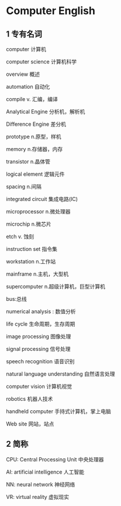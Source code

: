 # Computer English

## 1 专有名词

computer 计算机

computer science 计算机科学

overview 概述

automation 自动化

compile v. 汇编，编译

Analytical Engine 分析机，解析机

Difference Engine 差分机

prototype n.原型，样机

memory n.存储器，内存

transistor n.晶体管

logical element 逻辑元件

spacing n.间隔

integrated circuit 集成电路(IC)

microprocessor n.微处理器

microchip n.微芯片

etch v. 蚀刻

instruction set 指令集

workstation n.工作站

mainframe n.主机，大型机

supercomputer n.超级计算机，巨型计算机

bus:总线

numerical analysis : 数值分析

life cycle 生命周期，生存周期

image processing  图像处理

signal processing 信号处理

speech recognition 语音识别

natural language understanding 自然语言处理

computer vision 计算机视觉

robotics 机器人技术



handheld computer 手持式计算机，掌上电脑

Web site 网站，站点





## 2 简称

CPU: Central Processing Unit 中央处理器

AI: artificial intelligence 人工智能

NN: neural network 神经网络

VR: virtual reality 虚拟现实

